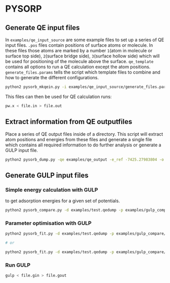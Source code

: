 # PYSORP

## Generate QE input files

In `examples/qe_input_source` are some example files to set up a series of QE input files. 
`.pos` files contain positions of surface atoms or molecule. In these files those atoms are marked
by a number `1`(atom in molecule or surface top side), `2`(surface bridge side), `3`(surface hollow side) which will be used for positioning of the molecule above the surface.
`qe_template` contains all options to run a QE calculation except the atom positions.
`generate_files.params` tells the script which template files to combine and how to generate 
the different configurations.

```bash
python2 pysorb_mkqein.py -i examples/qe_input_source/generate_files.params -o examples/qe_input_generated
```

This files can then be used for QE calculation runs:

```bash
pw.x < file.in > file.out
```


## Extract information from QE outputfiles
Place a series of QE output files inside of a directory. This script will extract atom positions
and energies from these files and generate a single file which contains all required information to
do further analysis or generate a GULP input file.

```bash
python2 pysorb_dump.py -qe examples/qe_output -e_ref -7425.27983804 -o examples/test.qedump
```

## Generate GULP input files

### Simple energy calculation with GULP
to get adsorption energies for a given set of potentials.
```bash
python2 pysorb_compare.py -d examples/test.qedump -p examples/gulp_compare/model1.param -o examples/compare_run.gin
``` 

### Parameter optimisation with GULP

```bash
python2 pysorb_fit.py -d examples/test.qedump -p examples/gulp_compare/model1.param -o examples/fit_run.gin

# or

python2 pysorb_fit.py -d examples/test.qedump -p examples/gulp_compare/model1.param -o examples/fit_run.gin -w -t 310
```

### Run GULP

```bash
gulp < file.gin > file.gout
```